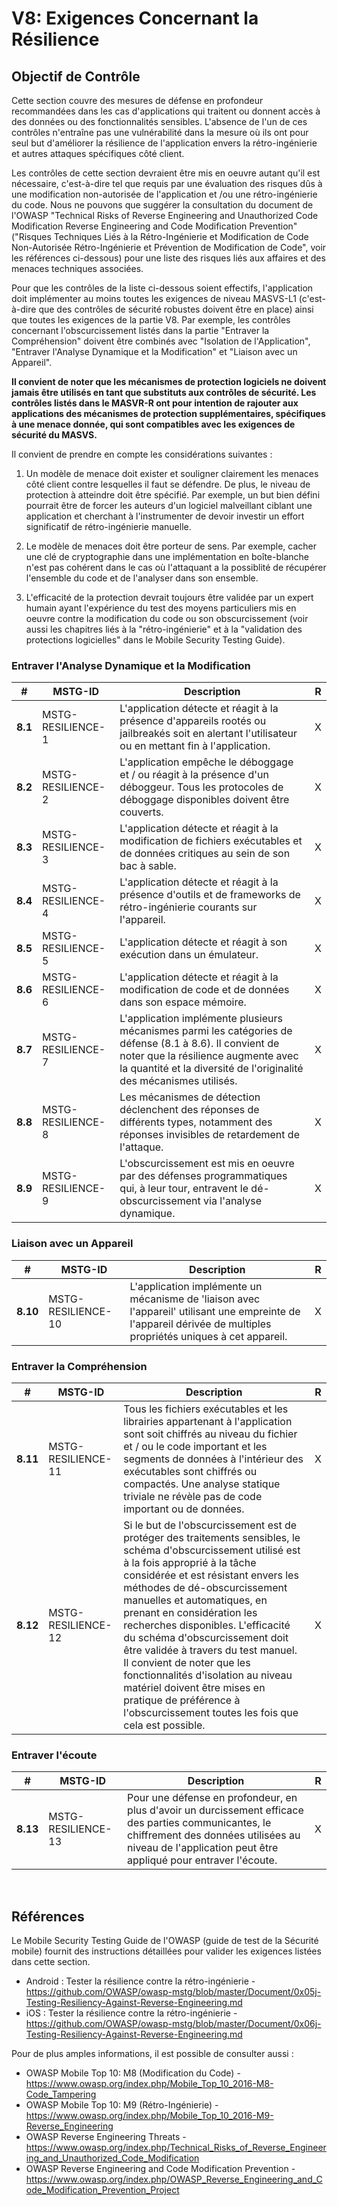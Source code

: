 # V8: Exigences Concernant la Résilience

## Objectif de Contrôle

Cette section couvre des mesures de défense en profondeur recommandées dans les cas d'applications qui traitent ou donnent accès à des données ou des fonctionnalités sensibles. L'absence de l'un de ces contrôles n'entraîne pas une vulnérabilité dans la mesure où ils ont pour seul but d'améliorer la résilience de l'application envers la rétro-ingénierie et autres attaques spécifiques côté client.

Les contrôles de cette section devraient être mis en oeuvre autant qu'il est nécessaire, c'est-à-dire tel que requis par une évaluation des risques dûs à une modification non-autorisée de l'application et /ou une rétro-ingénierie du code. Nous ne pouvons que suggérer la consultation du document de l'OWASP "Technical Risks of Reverse Engineering and Unauthorized Code Modification Reverse Engineering and Code Modification Prevention" ("Risques Techniques Liés à la Rétro-Ingénierie et Modification de Code Non-Autorisée Rétro-Ingénierie et Prévention de Modification de Code", voir les références ci-dessous) pour une liste des risques liés aux affaires et des menaces techniques associées.

Pour que les contrôles de la liste ci-dessous soient effectifs, l'application doit implémenter au moins toutes les exigences de niveau MASVS-L1 (c'est-à-dire que des contrôles de sécurité robustes doivent être en place) ainsi que toutes les exigences de la partie V8. Par exemple, les contrôles concernant l'obscurcissement listés dans la partie "Entraver la Compréhension" doivent être combinés avec "Isolation de l'Application", "Entraver l'Analyse Dynamique et la Modification" et "Liaison avec un Appareil".

**Il convient de noter que les mécanismes de protection logiciels ne doivent jamais être utilisés en tant que substituts aux contrôles de sécurité. Les contrôles listés dans le MASVR-R ont pour intention de rajouter aux applications des mécanismes de protection supplémentaires, spécifiques à une menace donnée, qui sont compatibles avec les exigences de sécurité du MASVS.**

Il convient de prendre en compte les considérations suivantes :

1. Un modèle de menace doit exister et souligner clairement les menaces côté client contre lesquelles il faut se défendre. De plus, le niveau de protection à atteindre doit être spécifié. Par exemple, un but bien défini pourrait être de forcer les auteurs d'un logiciel malveillant ciblant une application et cherchant à l'instrumenter de devoir investir un effort significatif de rétro-ingénierie manuelle.

2. Le modèle de menaces doit être porteur de sens. Par exemple, cacher une clé de cryptographie dans une implémentation en boîte-blanche n'est pas cohérent dans le cas où l'attaquant a la possiblité de récupérer l'ensemble du code et de l'analyser dans son ensemble.

3. L'efficacité de la protection devrait toujours être validée par un expert humain ayant l'expérience du test des moyens particuliers mis en oeuvre contre la modification du code ou son obscurcissement (voir aussi les chapitres liés à la "rétro-ingénierie" et à la "validation des protections logicielles" dans le Mobile Security Testing Guide).

<div style="page-break-after: always;">
</div>

### Entraver l'Analyse Dynamique et la Modification

| # | MSTG-ID | Description | R |
| -- | -------- | ---------------------- | - |
| **8.1** | MSTG-RESILIENCE-1 | L'application détecte et réagit à la présence d'appareils rootés ou jailbreakés soit en alertant l'utilisateur ou en mettant fin à l'application. | X |
| **8.2** | MSTG-RESILIENCE-2 | L'application empêche le déboggage et / ou réagit à la présence d'un déboggeur. Tous les protocoles de déboggage disponibles doivent être couverts. | X |
| **8.3** | MSTG-RESILIENCE-3 | L'application détecte et réagit à la modification de fichiers exécutables et de données critiques au sein de son bac à sable. | X |
| **8.4** | MSTG-RESILIENCE-4 | L'application détecte et réagit à la présence d'outils et de frameworks de rétro-ingénierie courants sur l'appareil.| X |
| **8.5** | MSTG-RESILIENCE-5 | L'application détecte et réagit à son exécution dans un émulateur.  | X |
| **8.6** | MSTG-RESILIENCE-6 | L'application détecte et réagit à la modification de code et de données dans son espace mémoire. | X |
| **8.7** | MSTG-RESILIENCE-7 | L'application implémente plusieurs mécanismes parmi les catégories de défense (8.1 à 8.6). Il convient de noter que la résilience augmente avec la quantité et la diversité de l'originalité des mécanismes utilisés. | X |
| **8.8** | MSTG-RESILIENCE-8 | Les mécanismes de détection déclenchent des réponses de différents types, notamment des réponses invisibles de retardement de l'attaque. | X |
| **8.9** | MSTG-RESILIENCE-9 | L'obscurcissement est mis en oeuvre par des défenses programmatiques qui, à leur tour, entravent le dé-obscurcissement via l'analyse dynamique.  | X |

### Liaison avec un Appareil

| # | MSTG-ID | Description | R |
| -- | -------- | ---------------------- | - |
| **8.10** | MSTG-RESILIENCE-10 | L'application implémente un mécanisme de 'liaison avec l'appareil' utilisant une empreinte de l'appareil dérivée de multiples propriétés uniques à cet appareil. | X |

### Entraver la Compréhension

| # | MSTG-ID | Description | R |
| -- | -------- | ---------------------- | - |
| **8.11** | MSTG-RESILIENCE-11 |Tous les fichiers exécutables et les librairies appartenant à l'application sont soit chiffrés au niveau du fichier et / ou le code important et les segments de données à l'intérieur des exécutables sont chiffrés ou compactés. Une analyse statique triviale ne révèle pas de code important ou de données. | X |
| **8.12** | MSTG-RESILIENCE-12 | Si le but de l'obscurcissement est de protéger des traitements sensibles, le schéma d'obscurcissement utilisé est à la fois approprié à la tâche considérée et est résistant envers les méthodes de dé-obscurcissement manuelles et automatiques, en prenant en considération les recherches disponibles. L'efficacité du schéma d'obscurcissement doit être validée à travers du test manuel. Il convient de noter que les fonctionnalités d'isolation au niveau matériel doivent être mises en pratique de préférence à l'obscurcissement toutes les fois que cela est possible. | X |

### Entraver l'écoute

| # | MSTG-ID | Description | R |
| -- | -------- | ---------------------- | - |
| **8.13** | MSTG-RESILIENCE-13 | Pour une défense en profondeur, en plus d'avoir un durcissement efficace des parties communicantes, le chiffrement des données utilisées au niveau de l'application peut être appliqué pour entraver l'écoute. | X |

<br/>

## Références

Le Mobile Security Testing Guide de l'OWASP (guide de test de la Sécurité mobile) fournit des instructions détaillées pour valider les exigences listées dans cette section.

- Android : Tester la résilience contre la rétro-ingénierie - <https://github.com/OWASP/owasp-mstg/blob/master/Document/0x05j-Testing-Resiliency-Against-Reverse-Engineering.md>
- iOS : Tester la résilience contre la rétro-ingénierie - <https://github.com/OWASP/owasp-mstg/blob/master/Document/0x06j-Testing-Resiliency-Against-Reverse-Engineering.md>

Pour de plus amples informations, il est possible de consulter aussi :

- OWASP Mobile Top 10: M8 (Modification du Code) - <https://www.owasp.org/index.php/Mobile_Top_10_2016-M8-Code_Tampering>
- OWASP Mobile Top 10: M9 (Rétro-Ingénierie) - <https://www.owasp.org/index.php/Mobile_Top_10_2016-M9-Reverse_Engineering>
- OWASP Reverse Engineering Threats - <https://www.owasp.org/index.php/Technical_Risks_of_Reverse_Engineering_and_Unauthorized_Code_Modification>
- OWASP Reverse Engineering and Code Modification Prevention - <https://www.owasp.org/index.php/OWASP_Reverse_Engineering_and_Code_Modification_Prevention_Project>

